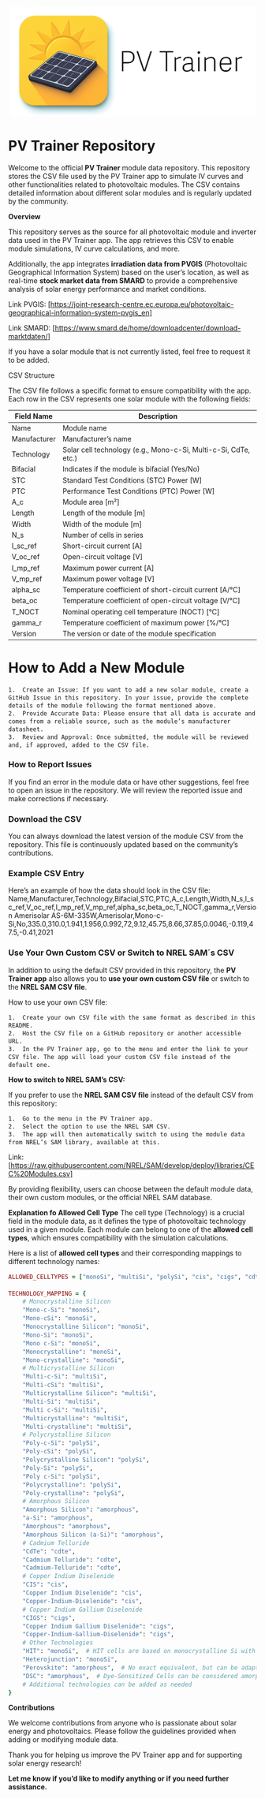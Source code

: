 ![Header](./images/header.png)

# PV Trainer Repository

Welcome to the official **PV Trainer** module data repository. This repository stores the CSV file used by the PV Trainer app to simulate IV curves and other functionalities related to photovoltaic modules. The CSV contains detailed information about different solar modules and is regularly updated by the community.

**Overview**

This repository serves as the source for all photovoltaic module and inverter data used in the PV Trainer app. The app retrieves this CSV to enable module simulations, IV curve calculations, and more.

Additionally, the app integrates **irradiation data from PVGIS** (Photovoltaic Geographical Information System) based on the user’s location, as well as real-time **stock market data from SMARD** to provide a comprehensive analysis of solar energy performance and market conditions.

Link PVGIS: [https://joint-research-centre.ec.europa.eu/photovoltaic-geographical-information-system-pvgis_en]

Link SMARD: [https://www.smard.de/home/downloadcenter/download-marktdaten/]

If you have a solar module that is not currently listed, feel free to request it to be added.

CSV Structure

The CSV file follows a specific format to ensure compatibility with the app. Each row in the CSV represents one solar module with the following fields:

| Field Name  | Description |
| ------------- | ------------- |
| Name  | Module name  |
| Manufacturer  | Manufacturer’s name  |
| Technology  | Solar cell technology (e.g., Mono-c-Si, Multi-c-Si, CdTe, etc.)  |
| Bifacial  | Indicates if the module is bifacial (Yes/No)  |
| STC  | Standard Test Conditions (STC) Power [W]  |
| PTC  | Performance Test Conditions (PTC) Power [W]  |
| A_c  | Module area [m²]  |
| Length  | Length of the module [m]  |
| Width  | Width of the module [m]  |
| N_s  | Number of cells in series  |
| I_sc_ref  | Short-circuit current [A]  |
| V_oc_ref  | Open-circuit voltage [V]  |
| I_mp_ref  | Maximum power current [A]  |
| V_mp_ref  | Maximum power voltage [V]  |
| alpha_sc  | Temperature coefficient of short-circuit current [A/°C]  |
| beta_oc  | Temperature coefficient of open-circuit voltage [V/°C]  |
| T_NOCT  | Nominal operating cell temperature (NOCT) [°C]  |
| gamma_r  | Temperature coefficient of maximum power [%/°C]  |
| Version  | The version or date of the module specification  |


# How to Add a New Module

	1.	Create an Issue: If you want to add a new solar module, create a GitHub Issue in this repository. In your issue, provide the complete details of the module following the format mentioned above.
	2.	Provide Accurate Data: Please ensure that all data is accurate and comes from a reliable source, such as the module’s manufacturer datasheet.
	3.	Review and Approval: Once submitted, the module will be reviewed and, if approved, added to the CSV file.

### How to Report Issues

If you find an error in the module data or have other suggestions, feel free to open an issue in the repository. We will review the reported issue and make corrections if necessary.

### Download the CSV

You can always download the latest version of the module CSV from the repository. This file is continuously updated based on the community’s contributions.

### Example CSV Entry

Here’s an example of how the data should look in the CSV file:
Name,Manufacturer,Technology,Bifacial,STC,PTC,A_c,Length,Width,N_s,I_sc_ref,V_oc_ref,I_mp_ref,V_mp_ref,alpha_sc,beta_oc,T_NOCT,gamma_r,Version
Amerisolar AS-6M-335W,Amerisolar,Mono-c-Si,No,335.0,310.0,1.941,1.956,0.992,72,9.12,45.75,8.66,37.85,0.0046,-0.119,47.5,-0.41,2021

### Use Your Own Custom CSV or Switch to NREL SAM´s CSV
In addition to using the default CSV provided in this repository, the <b>PV Trainer app</b> also allows you to <b>use your own custom CSV file</b> or switch to the <b>NREL SAM CSV file</b>.

How to use your own CSV file:

	1.	Create your own CSV file with the same format as described in this README.
	2.	Host the CSV file on a GitHub repository or another accessible URL.
	3.	In the PV Trainer app, go to the menu and enter the link to your CSV file. The app will load your custom CSV file instead of the default one.

**How to switch to NREL SAM’s CSV:**

If you prefer to use the **NREL SAM CSV file** instead of the default CSV from this repository:

	1.	Go to the menu in the PV Trainer app.
	2.	Select the option to use the NREL SAM CSV.
	3.	The app will then automatically switch to using the module data from NREL’s SAM library, available at this.
 Link: [https://raw.githubusercontent.com/NREL/SAM/develop/deploy/libraries/CEC%20Modules.csv]

By providing flexibility, users can choose between the default module data, their own custom modules, or the official NREL SAM database.

**Explanation fo Allowed Cell Type**
The cell type (Technology) is a crucial field in the module data, as it defines the type of photovoltaic technology used in a given module. Each module can belong to one of the **allowed cell types**, which ensures compatibility with the simulation calculations.

Here is a list of **allowed cell types** and their corresponding mappings to different technology names:
```ruby
ALLOWED_CELLTYPES = ["monoSi", "multiSi", "polySi", "cis", "cigs", "cdte", "amorphous"]

TECHNOLOGY_MAPPING = {
    # Monocrystalline Silicon
    "Mono-c-Si": "monoSi",
    "Mono-cSi": "monoSi",
    "Monocrystalline Silicon": "monoSi",
    "Mono-Si": "monoSi",
    "Mono c-Si": "monoSi",
    "Monocrystalline": "monoSi",
    "Mono-crystalline": "monoSi",
    # Multicrystalline Silicon
    "Multi-c-Si": "multiSi",
    "Multi-cSi": "multiSi",
    "Multicrystalline Silicon": "multiSi",
    "Multi-Si": "multiSi",
    "Multi c-Si": "multiSi",
    "Multicrystalline": "multiSi",
    "Multi-crystalline": "multiSi",
    # Polycrystalline Silicon
    "Poly-c-Si": "polySi",
    "Poly-cSi": "polySi",
    "Polycrystalline Silicon": "polySi",
    "Poly-Si": "polySi",
    "Poly c-Si": "polySi",
    "Polycrystalline": "polySi",
    "Poly-crystalline": "polySi",
    # Amorphous Silicon
    "Amorphous Silicon": "amorphous",
    "a-Si": "amorphous",
    "Amorphous": "amorphous",
    "Amorphous Silicon (a-Si)": "amorphous",
    # Cadmium Telluride
    "CdTe": "cdte",
    "Cadmium Telluride": "cdte",
    "Cadmium-Telluride": "cdte",
    # Copper Indium Diselenide
    "CIS": "cis",
    "Copper Indium Diselenide": "cis",
    "Copper-Indium-Diselenide": "cis",
    # Copper Indium Gallium Diselenide
    "CIGS": "cigs",
    "Copper Indium Gallium Diselenide": "cigs",
    "Copper-Indium-Gallium-Diselenide": "cigs",
    # Other Technologies
    "HIT": "monoSi",  # HIT cells are based on monocrystalline Si with a thin amorphous layer
    "Heterojunction": "monoSi",
    "Perovskite": "amorphous",  # No exact equivalent, but can be adapted
    "DSC": "amorphous",  # Dye-Sensitized Cells can be considered amorphous
    # Additional technologies can be added as needed
}
```

**Contributions**

We welcome contributions from anyone who is passionate about solar energy and photovoltaics. Please follow the guidelines provided when adding or modifying module data.

Thank you for helping us improve the PV Trainer app and for supporting solar energy research!

**Let me know if you’d like to modify anything or if you need further assistance.**
